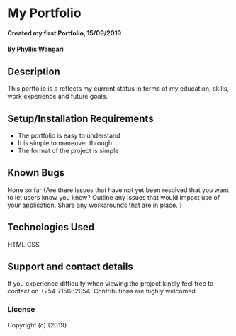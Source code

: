# My Portfolio
#### Created my first Portfolio, 15/09/2019
#### By Phyllis Wangari
## Description
This portfolio is a reflects my current status in terms of my education, skills, work experience and future goals. 

## Setup/Installation Requirements
* The portfolio is easy to understand
* It is simple to maneuver through
* The format of the project is simple 

## Known Bugs
None so far
{Are there issues that have not yet been resolved that you want to let users know you know? Outline any issues that would impact use of your application. Share any workarounds that are in place. }
## Technologies Used
HTML
CSS
## Support and contact details
If you experience difficulty when viewing the project kindly feel free to contact on +254 715682054. Contributions are highly welcomed. 

### License
Copyright (c) {2019} 
  